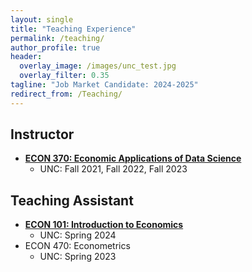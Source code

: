 ```yaml
---
layout: single
title: "Teaching Experience"
permalink: /teaching/
author_profile: true
header:
  overlay_image: /images/unc_test.jpg
  overlay_filter: 0.35
tagline: "Job Market Candidate: 2024-2025"
redirect_from: /Teaching/
---
```



## Instructor
- [**ECON 370: Economic Applications of Data Science**](https://alexmarsh.io/teaching/ECON370)
    - UNC: Fall 2021, Fall 2022, Fall 2023

## Teaching Assistant
- [**ECON 101: Introduction to Economics**](https://alexmarsh.io/teaching/ECON101)
    - UNC: Spring 2024
- ECON 470: Econometrics
    - UNC: Spring 2023
